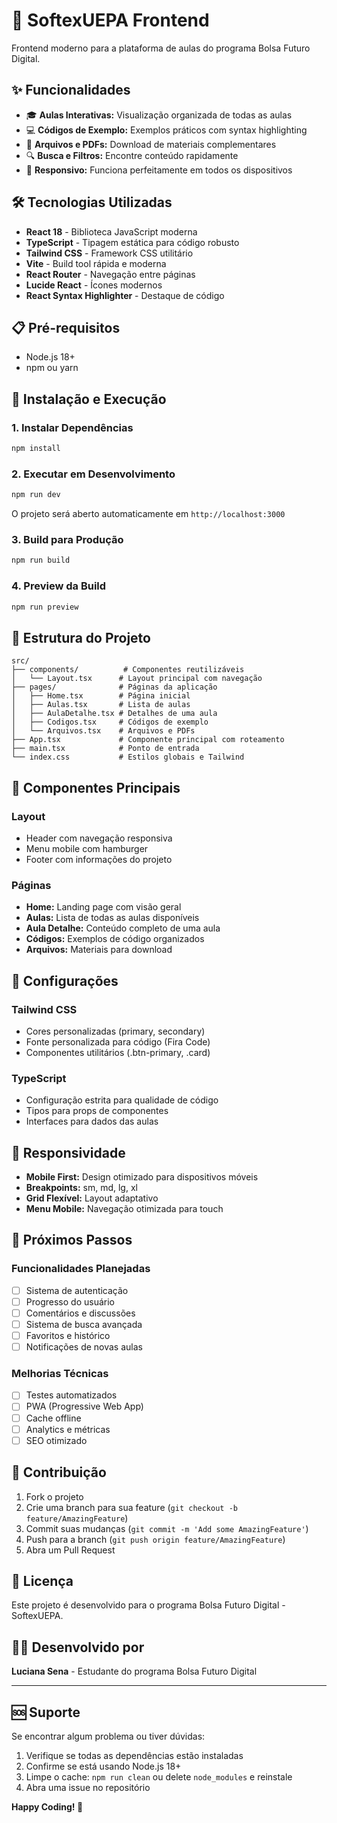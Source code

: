 # 🚀 SoftexUEPA Frontend

Frontend moderno para a plataforma de aulas do programa Bolsa Futuro Digital.

## ✨ **Funcionalidades**

- 🎓 **Aulas Interativas:** Visualização organizada de todas as aulas
- 💻 **Códigos de Exemplo:** Exemplos práticos com syntax highlighting
- 📁 **Arquivos e PDFs:** Download de materiais complementares
- 🔍 **Busca e Filtros:** Encontre conteúdo rapidamente
- 📱 **Responsivo:** Funciona perfeitamente em todos os dispositivos

## 🛠️ **Tecnologias Utilizadas**

- **React 18** - Biblioteca JavaScript moderna
- **TypeScript** - Tipagem estática para código robusto
- **Tailwind CSS** - Framework CSS utilitário
- **Vite** - Build tool rápida e moderna
- **React Router** - Navegação entre páginas
- **Lucide React** - Ícones modernos
- **React Syntax Highlighter** - Destaque de código

## 📋 **Pré-requisitos**

- Node.js 18+ 
- npm ou yarn

## 🚀 **Instalação e Execução**

### 1. **Instalar Dependências**
```bash
npm install
```

### 2. **Executar em Desenvolvimento**
```bash
npm run dev
```

O projeto será aberto automaticamente em `http://localhost:3000`

### 3. **Build para Produção**
```bash
npm run build
```

### 4. **Preview da Build**
```bash
npm run preview
```

## 📁 **Estrutura do Projeto**

```
src/
├── components/          # Componentes reutilizáveis
│   └── Layout.tsx      # Layout principal com navegação
├── pages/              # Páginas da aplicação
│   ├── Home.tsx        # Página inicial
│   ├── Aulas.tsx       # Lista de aulas
│   ├── AulaDetalhe.tsx # Detalhes de uma aula
│   ├── Codigos.tsx     # Códigos de exemplo
│   └── Arquivos.tsx    # Arquivos e PDFs
├── App.tsx             # Componente principal com roteamento
├── main.tsx            # Ponto de entrada
└── index.css           # Estilos globais e Tailwind
```

## 🎨 **Componentes Principais**

### **Layout**
- Header com navegação responsiva
- Menu mobile com hamburger
- Footer com informações do projeto

### **Páginas**
- **Home:** Landing page com visão geral
- **Aulas:** Lista de todas as aulas disponíveis
- **Aula Detalhe:** Conteúdo completo de uma aula
- **Códigos:** Exemplos de código organizados
- **Arquivos:** Materiais para download

## 🔧 **Configurações**

### **Tailwind CSS**
- Cores personalizadas (primary, secondary)
- Fonte personalizada para código (Fira Code)
- Componentes utilitários (.btn-primary, .card)

### **TypeScript**
- Configuração estrita para qualidade de código
- Tipos para props de componentes
- Interfaces para dados das aulas

## 📱 **Responsividade**

- **Mobile First:** Design otimizado para dispositivos móveis
- **Breakpoints:** sm, md, lg, xl
- **Grid Flexível:** Layout adaptativo
- **Menu Mobile:** Navegação otimizada para touch

## 🚀 **Próximos Passos**

### **Funcionalidades Planejadas**
- [ ] Sistema de autenticação
- [ ] Progresso do usuário
- [ ] Comentários e discussões
- [ ] Sistema de busca avançada
- [ ] Favoritos e histórico
- [ ] Notificações de novas aulas

### **Melhorias Técnicas**
- [ ] Testes automatizados
- [ ] PWA (Progressive Web App)
- [ ] Cache offline
- [ ] Analytics e métricas
- [ ] SEO otimizado

## 🤝 **Contribuição**

1. Fork o projeto
2. Crie uma branch para sua feature (`git checkout -b feature/AmazingFeature`)
3. Commit suas mudanças (`git commit -m 'Add some AmazingFeature'`)
4. Push para a branch (`git push origin feature/AmazingFeature`)
5. Abra um Pull Request

## 📄 **Licença**

Este projeto é desenvolvido para o programa Bolsa Futuro Digital - SoftexUEPA.

## 👨‍💻 **Desenvolvido por**

**Luciana Sena** - Estudante do programa Bolsa Futuro Digital

---

## 🆘 **Suporte**

Se encontrar algum problema ou tiver dúvidas:

1. Verifique se todas as dependências estão instaladas
2. Confirme se está usando Node.js 18+
3. Limpe o cache: `npm run clean` ou delete `node_modules` e reinstale
4. Abra uma issue no repositório

**Happy Coding! 🎉**
